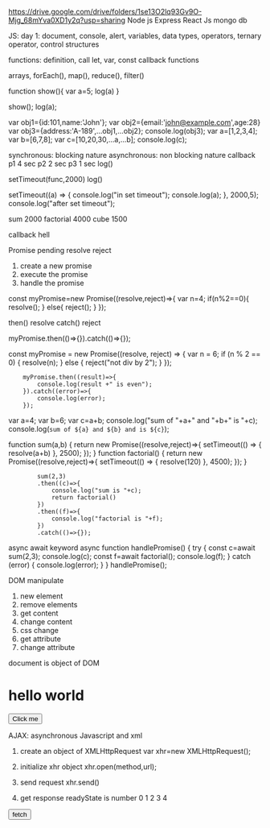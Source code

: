 https://drive.google.com/drive/folders/1se13O2lq93Gv9O-Mjg_68mYva0XD1y2q?usp=sharing
Node js
Express
React Js
mongo db


JS:
day 1:
document, console, alert, variables, data types,
operators, ternary operator, 
control structures

functions: definition, call
let, var, const
callback functions

arrays, forEach(), map(), reduce(), filter()

function show(){
	var a=5;
	log(a)
}

show();
log(a);

   var obj1={id:101,name:'John'};
       var obj2={email:'john@example.com',age:28}
       var obj3={address:'A-189',...obj1,...obj2};
        console.log(obj3);
        var a=[1,2,3,4];
        var b=[6,7,8];
        var c=[10,20,30,...a,...b];
        console.log(c);


synchronous: blocking nature
asynchronous: non blocking nature
callback
p1 4 sec
p2 2 sec
p3 1 sec
log()

setTimeout(func,2000)
log()

setTimeout((a) => {
        console.log("in set timeout");
        console.log(a);
    }, 2000,5);
    console.log("after set timeout");

sum 2000
factorial 4000
cube  1500


callback hell

Promise
pending
resolve
reject

1. create a new promise
2. execute the promise
3. handle the promise


const myPromise=new Promise((resolve,reject)=>{
	var n=4;
	if(n%2==0){
		resolve();
	}
   else{
		reject();
	}
}); 

then() resolve catch() reject

myPromise.then(()=>{}).catch(()=>{});




const myPromise = new Promise((resolve, reject) => {
            var n = 6;
            if (n % 2 == 0) {
                resolve(n);
            }
            else {
                reject("not div by 2");
            }
        });

        myPromise.then((result)=>{
            console.log(result +" is even");
        }).catch((error)=>{
            console.log(error);
        });




var a=4;
        var b=6;
        var c=a+b;
        console.log("sum of "+a+" and "+b+" is "+c);
        console.log(`sum of ${a} and ${b} and is ${c}`);

 

  function sum(a,b) {
                return new Promise((resolve,reject)=>{
                    setTimeout(() => {
                        resolve(a+b)
                    }, 2500);
                });
            }
            function factorial() {
                return new Promise((resolve,reject)=>{
                    setTimeout(() => {
                        resolve(120)
                    }, 4500);
                });
            }

            sum(2,3)
            .then((c)=>{
                console.log("sum is "+c);
                return factorial()
            })
            .then((f)=>{
                console.log("factorial is "+f);
            })
            .catch(()=>{});

async await keyword
async function handlePromise() {
                try {
                    const c=await sum(2,3);
                    console.log(c);
                    const f=await factorial();
                    console.log(f);
                } catch (error) {
                    console.log(error);
                }
            }
            handlePromise();




DOM manipulate

1. new element
2. remove elements
3. get content
4. change content
5. css change
6. get attribute
7. change attribute


document is object of DOM 


<h1 id="myhead">hello world</h1>
	<button type="button" onclick="get()">Click me</button>
	<script type="text/javascript">
		function get() {
			var h1=document.getElementById('myhead');
			console.log(h1.innerHTML);
			h1.innerHTML="bye";
		}	
  		
	</script>


<input type="password" id="passwordField">
	<input type="button" value="show" id="btn" onclick="show()">
	<script type="text/javascript">
		function show() {
			var btn=document.getElementById('btn');
			var passwordField=document.getElementById('passwordField');
			if (btn.getAttribute('value')=='show') {
				passwordField.setAttribute('type','text');
				btn.setAttribute('value','hide');
			} else {
				passwordField.setAttribute('type','password');
				btn.setAttribute('value','show');
			}
			
		}
  		
	</script>


if variable name is same as id of the element:

<input type="password" id="passwordField">
	<input type="button" value="show" id="btn" onclick="show()">
	<script type="text/javascript">
		function show() {
			if (btn.getAttribute('value')=='show') {
				passwordField.setAttribute('type','text');
				btn.setAttribute('value','hide');
			} else {
				passwordField.setAttribute('type','password');
				btn.setAttribute('value','show');
			}
			
		}
  		
	</script>


change css:
<input type="text" id="nameField" onkeyup="check()">
	<script type="text/javascript">
		
		function check() {
			if(document.getElementById('nameField').value.length>=3){
				document.getElementById('nameField').style.borderColor='green';
			}
			else{
				document.getElementById('nameField').style.borderColor='red';
			}
		}
  		
	</script>



create element:
<input type="button" id="btn" value="generate" onclick="generate()">
	<div id="container">

	</div>
	<script>
		function generate() {
			var h1=document.createElement('h1');
			h1.innerHTML='hello world';
			document.getElementById('container').appendChild(h1);
		}
	</script>



remove element:
<input type="button" id="btn" value="remove h1" onclick="remove()">
	<div id="container">
		<h1 id="head">Welcome</h1>
	</div>
	<script>
		function remove() {
			var container=document.getElementById('container');
			var head=document.getElementById('head');
			container.removeChild(head);
		}
	</script>


AJAX:
asynchronous Javascript and xml

1. create an object of XMLHttpRequest
	 var xhr=new XMLHttpRequest();

2. initialize xhr object
	 xhr.open(method,url);

3. send request
	xhr.send()

4. get response
readyState is number
   0 1 2 3 4




<input type="button" value="fetch" onclick="fetchData()">
	<script>
		function fetchData() {
			var xhr= new XMLHttpRequest();
			xhr.open('GET','https://jsonplaceholder.typicode.com/users');
			xhr.send();
			xhr.onreadystatechange=()=>{
				if (xhr.readyState==4 && xhr.status==200) {
					var data=JSON.parse(xhr.responseText);
					console.log(data);
				}
			}
			
		}
	</script>


fetch() api 



<input type="button" value="fetch" onclick="fetchData()">
	<script>
		async function fetchData() {
			try {
				const response=await fetch('https://jsonplaceholder.typicode.com/users');
				const data=await response.json();
				console.log(data);
			} catch (error) {
				console.log(error);
			}
			
			
		}
	</script>

Node js:
runtime environment

module: 

predefined modules: http , fs , path ,
user defined modules: .js
3rd party modules: dependencies

npm node package manager
npm install dependency-name
npm i name

root folder: index.js-> start , package.json  -> name, version, description, author, lice, dependencies
.env

npm init 

npm i dotenv 

require() function common js 
import statement es  

nodemon cli


3rd party module
local: functions and properties
global : cli 

-s save 
npm i module-name -g 



express 
npm i express -s 

import express from 'express';
import 'dotenv/config';
import {StatusCodes} from 'http-status-codes';

const app=express();
app.use(express.json());
app.get('/',(request,response)=>{
    response.send("hello");
});

// app.get('/sum/:a/:b',(request,response)=>{
//     var x=request.params.a;
//     var y=request.params.b;
//     var z=x+y;
//     response.status(StatusCodes.OK).send({sum:z});
// });

app.post('/sum',(request,response)=>{
    console.log(request.body);
    var x=request.body.a;
    var y=request.body.b;
    var z=x+y;
    response.status(StatusCodes.OK).send({sum:z});
});


app.listen(process.env.PORT,()=>{
    console.log(`Server listening on port ${process.env.PORT}`);
})




React JS:
frontend 
SPA: single page application

only one html web page
virtual dom : difference algorithm 

component based architecture 
component: ui element 

npm install create-react-app -g
create-react-app my-app
or
npx create-react-app my-app


ways to create a component:
1. class component
2. function component

Navbar.js
function Navbar(){
	return (
			<>
					<ul></ul>
			</>
	)
}

 
two properties of a component:
1. props: attributes to any component 
          
2. state 


export class Header extends Component{
	constructor(){
		super();
	}
	render(){
		return (
			
		)
	}
}


hooks: 
are the functions using which features of 
class components can be implemented in function
components
use prefix:
useState()
useEffect()
useCallback()

const [state-name,function-name]=useState(intial-value)

const [score,setScore]=useState(0)


https://www.smashingmagazine.com/2020/10/react-validation-formik-yup/



















